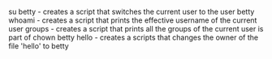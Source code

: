 su betty - creates a script that switches the current user to the user betty
whoami - creates a script that prints the effective username of the current user
groups - creates a script that prints all the groups of the current user is part of
chown betty hello - creates a scripts that changes the owner of the file 'hello' to betty 
